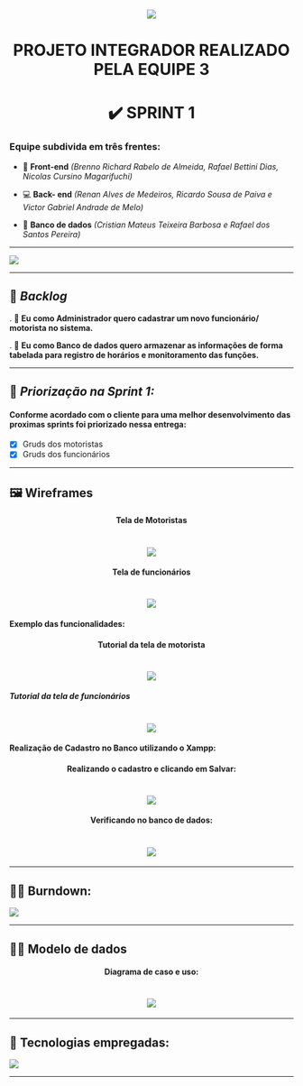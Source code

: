  ## <h1 align="center"> ![](https://github.com/DevSlim001/PI_2020.2/blob/master/logotipocomum.jpg) </h1> 
# <h1 align="center"> PROJETO INTEGRADOR REALIZADO PELA EQUIPE 3 </h1> 
## <h1 align="center"> :heavy_check_mark: SPRINT 1 </h1>

 ### Equipe subdivida em três frentes:

- :art: **Front-end** *(Brenno Richard Rabelo de Almeida, Rafael Bettini Dias, Nicolas Cursino Magarifuchi)*

- :computer: **Back- end** *(Renan Alves de Medeiros, Ricardo Sousa de Paiva e Victor Gabriel Andrade de Melo)*

- :floppy_disk: **Banco de dados** *(Cristian Mateus Teixeira Barbosa e Rafael dos Santos Pereira)*

--------------------------------------------------------------------------------------------------------------------

![](https://github.com/DevSlim001/PI_2020.2/blob/master/assets/Logocard2.png)

--------------------------------------------------------------------------------------------------------------------
## :bookmark: **_Backlog_**

. :scroll: **Eu como Administrador quero cadastrar um novo funcionário/ motorista no sistema.**

. :scroll: **Eu como Banco de dados quero armazenar as informações de forma tabelada para registro de horários e monitoramento das funções.** 

--------------------------------------------------------------------------------------------------------------------

## :dart: **_Priorização na Sprint 1:_**

#### Conforme acordado com o cliente para uma melhor desenvolvimento das proximas sprints foi priorizado nessa entrega:

- [x] Gruds dos motoristas
- [x] Gruds dos funcionários 

--------------------------------------------------------------------------------------------------------------------

## :framed_picture: Wireframes 

<h4 align="center">  Tela de Motoristas </h4>

 ## <h1 align="center"> ![](https://github.com/DevSlim001/PI_2020.2/blob/Sprint1/CadastroMotoristas.png) </h1> 


<h4 align="center"> Tela de funcionários </h4>

## <h1 align="center">  ![](https://github.com/DevSlim001/PI_2020.2/blob/Sprint1/Cadastro_pesquisaFuncinário.png) </h1> 

#### Exemplo das funcionalidades:

<h4 align="center"> Tutorial da tela de motorista </h4>

## <h1 align="center"> ![](https://github.com/DevSlim001/PI_2020.2/blob/Sprint1/TutorialMotoristas.png) </h1>


##### Tutorial da tela de funcionários

## <h1 align="center">  ![](https://github.com/DevSlim001/PI_2020.2/blob/Sprint1/Tutorial_funcionário.png) </h1>

####  Realização de Cadastro no Banco utilizando o Xampp:

<h4 align="center"> Realizando o cadastro e clicando em Salvar: </h4>

## <h1 align="center"> ![](https://github.com/DevSlim001/PI_2020.2/blob/Sprint1/exemploCadastro.png) </h1>

<h4 align="center"> Verificando no banco de dados: </h4>

## <h1 align="center"> ![](https://github.com/DevSlim001/PI_2020.2/blob/Sprint1/Provadecadastro.png) </h1>

--------------------------------------------------------------------------------------------------------------------

## :running_man: Burndown:

![](https://github.com/DevSlim001/PI_2020.2/blob/Sprint1/GraficoBurdowncerto.png)

--------------------------------------------------------------------------------------------------------------------

## :man_technologist: Modelo de dados

<h4 align="center"> Diagrama de caso e uso:  </h4>

## <h1 align="center"> ![](https://github.com/DevSlim001/PI_2020.2/blob/master/assets/DiagramaMCU.png) </h1>

--------------------------------------------------------------------------------------------------------------------

## :rocket: Tecnologias empregadas:

![](https://github.com/DevSlim001/PI_2020.2/blob/master/assets/tecnology_sprint0.png)

--------------------------------------------------------------------------------------------------------------------

 



 









